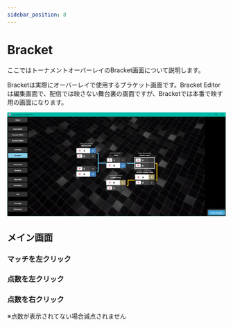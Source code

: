 ```yaml
---
sidebar_position: 8
---
```


# Bracket

ここではトーナメントオーバーレイのBracket画面について説明します。

Bracketは実際にオーバーレイで使用するブラケット画面です。Bracket Editorは編集画面で、配信では映さない舞台裏の画面ですが、Bracketでは本番で映す用の画面になります。

![Bracket](/img/osu_lazer/bracket.png)

## メイン画面

### マッチを左クリック

### 点数を左クリック

### 点数を右クリック

※点数が表示されてない場合減点されません
